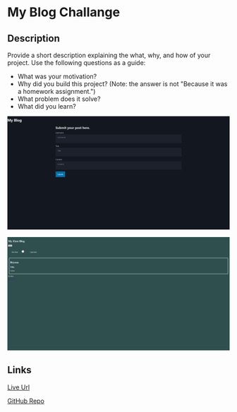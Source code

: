 # My Blog Challange


## Description

Provide a short description explaining the what, why, and how of your project. Use the following questions as a guide:

- What was your motivation?
- Why did you build this project? (Note: the answer is not "Because it was a homework assignment.")
- What problem does it solve?
- What did you learn?

![Blog Submission](./assets/images/My-Blog.png)

![Displayed Blog](./assets/images/Blog.png)

## Links
[Live Url](https://bryson987081.github.io/my-blog-challange/)

[GitHub Repo](https://github.com/Bryson987081/my-blog-challange)